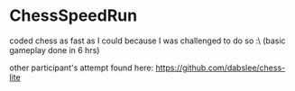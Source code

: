 # ChessSpeedRun
coded chess as fast as I could because I was challenged to do so :\ (basic gameplay done in 6 hrs)

other participant's attempt found here:
https://github.com/dabslee/chess-lite

